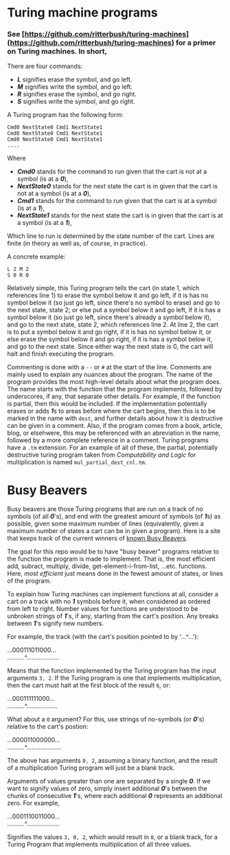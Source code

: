 # Turing machine programs

### See [https://github.com/ritterbush/turing-machines](https://github.com/ritterbush/turing-machines) for a primer on Turing machines. In short,

There are four commands:

* ***L*** signifies erase the symbol, and go left.
* ***M*** signifies write the symbol, and go left.
* ***R*** signifies erase the symbol, and go right.
* ***S*** signifies write the symbol, and go right.

A Turing program has the following form:

    Cmd0 NextState0 Cmd1 NextState1
    Cmd0 NextState0 Cmd1 NextState1
    Cmd0 NextState0 Cmd1 NextState1
    ....

Where


* ***Cmd0*** stands for the command to run given that the cart is not at a symbol (is at a ***0***),
* ***NextState0*** stands for the next state the cart is in given that the cart is not at a symbol (is at a ***0***),
* ***Cmd1*** stands for the command to run given that the cart is at a symbol (is at a ***1***),
* ***NextState1*** stands for the next state the cart is in given that the cart is at a symbol (is at a ***1***),

Which line to run is determined by the state number of the cart. Lines are finite (in theory as well as, of course, in practice).

A concrete example:

    L 2 M 2
    S 0 R 0

Relatively simple, this Turing program tells the cart (in state 1, which references line 1) to erase the symbol below it and go left, if it is has no symbol below it (so just go left, since there's no symbol to erase) and go to the next state, state 2; or else put a symbol below it and go left, if it is has a symbol below it (so just go left, since there's already a symbol below it), and go to the next state, state 2, which references line 2. At line 2, the cart is to put a symbol below it and go right, if it is has no symbol below it, or else erase the symbol below it and go right, if it is has a symbol below it, and go to the next state. Since either way the next state is 0, the cart will halt and finish executing the program.


Commenting is done with a `--` or `#` at the start of the line. Comments are mainly used to explain any nuances about the program. The name of the program provides the most high-level details about what the program does. The name starts with the function that the program implements, followed by underscores, if any, that separate other details. For example, if the function is partial, then this would be included. If the implementation potentially erases or adds ***1***s to areas before where the cart begins, then this is to be marked in the name with `dest`, and further details about how it is destructive can be given in a comment. Also, if the program comes from a book, article, blog, or elsehwere, this may be referenced with an abreviation in the name, followed by a more complete reference in a comment. Turing programs have a `.tm` extension. For an example of all of these, the partial, potentially destructive turing program taken from *Computability and Logic* for multiplication is named `mul_partial_dest_cnl.tm`.


# Busy Beavers

Busy beavers are those Turing programs that are run on a track of no symbols (of all ***0***'s), and end with the greatest amount of symbols (of ***1***s) as possible, given some maximum number of lines (equivalently, given a maximum number of states a cart can be in given a program). Here is a site that keeps track of the current winners of [known Busy Beavers](https://webusers.imj-prg.fr/~pascal.michel/bbc.html).

The goal for this repo would be to have "busy beaver" programs relative to the function the program is made to implement. That is, the most efficient add, subract, multiply, divide, get-element-i-from-list, ...etc. functions. Here, *most efficient* just means done in the fewest amount of states, or lines of the program.

To explain how Turing machines can implement functions at all, consider a cart on a track with no ***1*** symbols before it, when considered as ordered from left to right. Number values for functions are understood to be unbroken strings of ***1***'s, if any, starting from the cart's position. Any breaks between ***1***'s signify new numbers.

For example, the track (with the cart's position pointed to by '...^...'):

...000111011000...\
..........^...................

Means that the function implemented by the Turing program has the input arguments `3, 2`. If the Turing program is one that implements multiplication, then the cart must halt at the first block of the result `6`, or:

...000111111000...\
..........^..................

What about a `0` argument? For this, use strings of no-symbols (or ***0***'s) relative to the cart's postion:

...000011000000...\
..........^....................

The above has arguments `0, 2`, assuming a binary function, and the result of a multiplication Turing program will just be a blank track.

Arguments of values greater than one are separated by a single ***0***. If we want to signify values of zero, simply insert additional ***0***'s between the chunks of consecutive ***1***'s, where each additional ***0*** represents an additional zero. For example, 

...0001110011000...\
..........^...................

Signifies the values `3, 0, 2`, which would result in `0`, or a blank track, for a Turing Program that implements multiplication of all three values.

